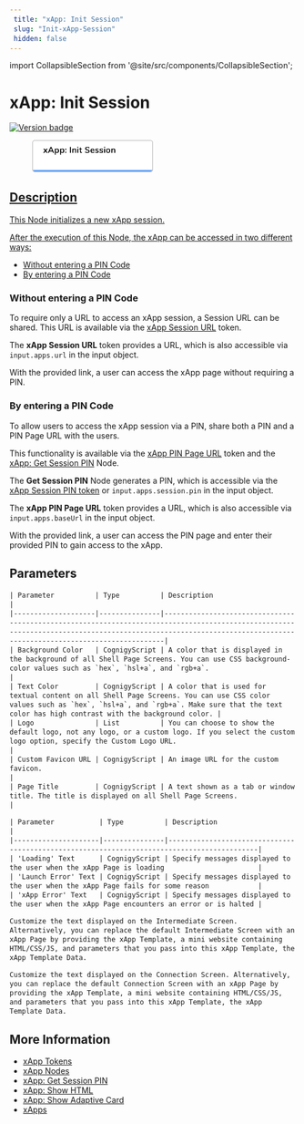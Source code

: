 ```yaml
---
 title: "xApp: Init Session" 
 slug: "Init-xApp-Session" 
 hidden: false 
---
```

import CollapsibleSection from '@site/src/components/CollapsibleSection';


# xApp: Init Session

<a href="../../../../release-notes/4.51.md" /><img src="https://img.shields.io/badge/Updated in-v4.50-blue.svg" alt="Version badge" />

<figure>
  <img class="image-center" src="../../../../../static/img/_assets/ai/resource/node-reference/xApp/init-xApp-session.png" width="50%" />
</figure>

## Description

This Node initializes a new xApp session. 

After the execution of this Node, the xApp can be accessed in two different ways:

- [Without entering a PIN Code](#without-entering-a-pin-code)
- [By entering a PIN Code](#by-entering-a-pin-code)

### Without entering a PIN Code 

To require only a URL to access an xApp session, a Session URL can be shared. This URL is available via the [xApp Session URL](../../../../xApps/tokens.md#xapp-session-url) token.

The **xApp Session URL** token provides a URL, which is also accessible via `input.apps.url` in the input object.

With the provided link, a user can access the xApp page without requiring a PIN.

### By entering a PIN Code 

To allow users to access the xApp session via a PIN, share both a PIN and a PIN Page URL with the users. 

This functionality is available via the [xApp PIN Page URL](../../../../xApps/tokens.md#xapp-pin-page-url) token and the [xApp: Get Session PIN](get-xApp-session-PIN.md) Node.

The **Get Session PIN** Node generates a PIN, which is accessible via the [xApp Session PIN token](../../../../xApps/tokens.md#xapp-session-pin) or `input.apps.session.pin` in the input object.

The **xApp PIN Page URL** token provides a URL, which is also accessible via `input.apps.baseUrl` in the input object.

With the provided link, a user can access the PIN page and enter their provided PIN to gain access to the xApp.

## Parameters

<CollapsibleSection title="Style Customization">

    | Parameter          | Type          | Description                                                                                                                                                                                                      |
    |--------------------|---------------|------------------------------------------------------------------------------------------------------------------------------------------------------------------------------------------------------------------|
    | Background Color   | CognigyScript | A color that is displayed in the background of all Shell Page Screens. You can use CSS background-color values such as `hex`, `hsl+a`, and `rgb+a`.                                                              |
    | Text Color         | CognigyScript | A color that is used for textual content on all Shell Page Screens. You can use CSS color values such as `hex`, `hsl+a`, and `rgb+a`. Make sure that the text color has high contrast with the background color. |
    | Logo               | List          | You can choose to show the default logo, not any logo, or a custom logo. If you select the custom logo option, specify the Custom Logo URL.                                                                      |
    | Custom Favicon URL | CognigyScript | An image URL for the custom favicon.                                                                                                                                                                             |
    | Page Title         | CognigyScript | A text shown as a tab or window title. The title is displayed on all Shell Page Screens.                                                                                                                         |
    

</CollapsibleSection>


<CollapsibleSection title="xApp Screens">

    | Parameter           | Type          | Description                                                                                |
    |---------------------|---------------|--------------------------------------------------------------------------------------------|
    | 'Loading' Text      | CognigyScript | Specify messages displayed to the user when the xApp Page is loading                       |
    | 'Launch Error' Text | CognigyScript | Specify messages displayed to the user when the xApp Page fails for some reason            |
    | 'xApp Error' Text   | CognigyScript | Specify messages displayed to the user when the xApp Page encounters an error or is halted |
    
    

</CollapsibleSection>


<CollapsibleSection title="Intermediate Screen">

    Customize the text displayed on the Intermediate Screen. Alternatively, you can replace the default Intermediate Screen with an xApp Page by providing the xApp Template, a mini website containing HTML/CSS/JS, and parameters that you pass into this xApp Template, the xApp Template Data.
    

</CollapsibleSection>


<CollapsibleSection title="Connection Screen">

    Customize the text displayed on the Connection Screen. Alternatively, you can replace the default Connection Screen with an xApp Page by providing the xApp Template, a mini website containing HTML/CSS/JS, and parameters that you pass into this xApp Template, the xApp Template Data.
    

</CollapsibleSection>


## More Information

- [xApp Tokens](../../../../xApps/tokens.md)
- [xApp Nodes](overview.md)
- [xApp: Get Session PIN](get-xApp-session-PIN.md)
- [xApp: Show HTML](set-html-xApp-state.md)
- [xApp: Show Adaptive Card](set-AdaptiveCard-xApp-state.md)
- [xApps](../../../../xApps/overview.md)
